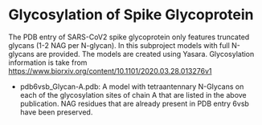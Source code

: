 # Glycosylation of Spike Glycoprotein

The PDB entry of SARS-CoV2 spike glycoprotein only features truncated glycans (1-2 NAG per N-glycan). In this subproject models with full N-glycans are provided. The models are created using Yasara.
Glycosylation information is take from https://www.biorxiv.org/content/10.1101/2020.03.28.013276v1

- pdb6vsb_Glycan-A.pdb: A model with tetraantennary N-Glycans on each of the glycosylation sites of chain A that are listed in the above publication. NAG residues that are already present in PDB entry 6vsb have been preserved.
